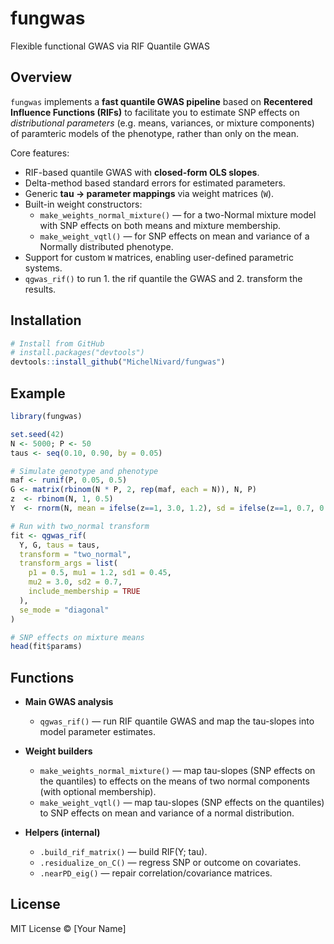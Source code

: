 
# fungwas

Flexible functional GWAS via RIF Quantile GWAS


## Overview

`fungwas` implements a **fast quantile GWAS pipeline** based on **Recentered Influence Functions (RIFs)** to facilitate you to estimate SNP effects on *distributional parameters* (e.g. means, variances, or mixture components) of paramteric models of the phenotype, rather than only on the mean.

Core features:
- RIF-based quantile GWAS with **closed-form OLS slopes**.
- Delta-method based standard errors for estimated parameters.
- Generic **tau → parameter mappings** via weight matrices (`W`).
- Built-in weight constructors:
  - `make_weights_normal_mixture()` — for a two-Normal mixture model with SNP effects on both means and mixture membership.
  - `make_weight_vqtl()` — for SNP effects on mean and variance of a Normally distributed phenotype.
- Support for custom `W` matrices, enabling user-defined parametric systems.
- `qgwas_rif()` to run 1. the rif quantile the GWAS and 2. transform the results.


## Installation

```r
# Install from GitHub
# install.packages("devtools")
devtools::install_github("MichelNivard/fungwas")
```

## Example

```r
library(fungwas)

set.seed(42)
N <- 5000; P <- 50
taus <- seq(0.10, 0.90, by = 0.05)

# Simulate genotype and phenotype
maf <- runif(P, 0.05, 0.5)
G <- matrix(rbinom(N * P, 2, rep(maf, each = N)), N, P)
z  <- rbinom(N, 1, 0.5)
Y  <- rnorm(N, mean = ifelse(z==1, 3.0, 1.2), sd = ifelse(z==1, 0.7, 0.45))

# Run with two_normal transform
fit <- qgwas_rif(
  Y, G, taus = taus,
  transform = "two_normal",
  transform_args = list(
    p1 = 0.5, mu1 = 1.2, sd1 = 0.45,
    mu2 = 3.0, sd2 = 0.7,
    include_membership = TRUE
  ),
  se_mode = "diagonal"
)

# SNP effects on mixture means
head(fit$params)
```

## Functions

* **Main GWAS analysis**

  * `qgwas_rif()` — run RIF quantile GWAS and map the tau-slopes into model parameter estimates.

* **Weight builders**

  * `make_weights_normal_mixture()` — map tau-slopes (SNP effects on the quantiles) to effects on the means of two normal components (with optional membership).
  * `make_weight_vqtl()` — map tau-slopes (SNP effects on the quantiles) to SNP effects on mean and variance of a normal distribution.

* **Helpers (internal)**

  * `.build_rif_matrix()` — build RIF(Y; tau).
  * `.residualize_on_C()` — regress SNP or outcome on covariates.
  * `.nearPD_eig()` — repair correlation/covariance matrices.


## License

MIT License © [Your Name]

